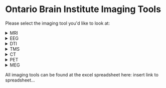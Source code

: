 # Ontario Brain Institute Imaging Tools


Please select the imaging tool you'd like to look at:

<details>
<summary>MRI</summary> 

### Data Collection Pipeline
MRI data is collected and processed in the MRI scanner before undergoing data curation. 
  
### Data Curation Pipeline

| Tool/Pipeline | Description | Requirements | Compute Location | Research Program(s) |
| ---------------- | ----------- | --------------------------- | ----------- | ---------|
| Scan Aquisition Pipeline | Pipeline that checks to see if there's a scan acquisition protocol which outlines specific criteria for scans.<details><summary>License</summary>Creative Commons Attribution 3.0</details> <details><summary>References</summary>Creative Commons Attribution 3.0</details>  | N/A |Brain-CODE | All |
| [fBIRN](https://www.nitrc.org/projects/fbirn/) | Quality control for any changes in function in fMRI. Stores data in HTML file. Used for non-human/phantom data. <details><summary>License</summary>BSD and BIRN</details> | N/A | At the lab | All |
| [MRIQC](https://github.com/nipreps/mriqc/tree/c57059ee82c2bf07d188dbb588407a41116a1a61) | Program run on human brain scans and structural scans to provide summary variables. Is used to track outliers and indicate any potential problems in MRI function. Stores data in sessions on SPReD. Designed originally to handle large datasets.<details><summary>License</summary>3-clause BSD</details> <details><summary>Tool Citation </summary>Esteban O, Birman D, Schaer M, Koyejo OO, Poldrack RA, Gorgolewski KJ; MRIQC: Advancing the Automatic Prediction of Image Quality in MRI from Unseen Sites; PLOS ONE 12(9):e0184661; doi:[10.1371/journal.pone.0184661](https://journals.plos.org/plosone/article?id=10.1371/journal.pone.0184661).</details> <details><summary>Relevant Publications</summary>Ramirez et.al., 2011, Black et.al., 2002 </details> | Large size CPU &emsp;|  Brain-CODE &emsp;&emsp;&emsp;&emsp; | CAN-BIND, ONDRI |
  | [ANT](http://stnava.github.io/ANTs/) | Pipeline for registration to a template image (normalization) <details><summary>License</summary>Apache Version 2.0 </details> <details><summary>Tool Citation </summary> To be filled</details> <details><summary>Relevant Publications</summary>To be filled </details> | N/A | Brain-CODE | CAN-BIND, ONDRI|
| [Free Surfer - recon-all function](https://surfer.nmr.mgh.harvard.edu/fswiki/recon-all) | Function that conduct measurements of volumetric/thickness in all brain regions and looks at volume of grey matter, white matter, CSF in the brain. Takes 20 minutes per session. All results stored in session. <details><summary>License</summary>GNU General Public License Version 2.0 </details> <details><summary>Tool Citation </summary> To be filled</details> <details><summary>Relevant Publications</summary>To be filled </details>| Large size CPU | Frontenac | CAN-BIND, ONDRI|

### Data Processing Pipeline

### Data Analysis Pipeline

</details>

<details>
<summary>EEG</summary>

### Data Collection Pipeline
 
### Data Curation Pipeline

| Tool/Pipeline | Description |Research Program(s)| Compute Location | Requirements | License | 
| ---------------- | ----------- | --------------------------- | ----------- |----------- |----------- |
| [EEGLAB](https://sccn.ucsd.edu/eeglab/index.php) | Tool that is used for conversion of EEG data into EDF format, normalization and standardization of EEG data. |CAN-BIND| Lab | MATLAB, > 8 GB and multi-core 64-bit processors recommended for large datasets | MIT License |
| [ERPEEG](https://github.com/EEGSignalProcessing/ERPEEG/releases/tag/v2.0) | Tool that is used for streamlined processing of ERP data |CAN-BIND| Lab | MATLAB | GNU General Public License Version 3.0 |
| [DATA2BIDS](https://github.com/SIMEXP/Data2Bids) | includes steps from acquisition to conversion to EDF and packaging to BIDS |EpLink| Brain-CODE | N/A | MIT License |
  
### Data Processing Pipeline

### Data Analysis Pipeline
</details>

<details>
<summary>DTI</summary>

### Data Collection Pipeline
  
### Data Curation Pipeline
| Tool/Pipeline | Description | Requirements | Compute Location | Additional Information | 
| ---------------- | --------------------------------- | --------------------------- | --------------------------- | --------------------------- | 
| DTI tractographer (TBSS part of FSL) | Tool that is used to improve the clarity of DTI results. | N/A | Lab|<details><summary>Research Program(s)</summary> ONDRI </details><details><summary>License</summary>FSL License</details>|

### Data Processing Pipeline

### Data Analysis Pipeline
</details>

<details>
<summary>TMS</summary>

### Data Collection Pipeline
  
### Data Curation Pipeline

### Data Processing Pipeline

### Data Analysis Pipeline
</details>

<details>
<summary>CT</summary>

### Data Collection Pipeline
  
### Data Curation Pipeline

### Data Processing Pipeline

### Data Analysis Pipeline
</details>

<details>
<summary>PET</summary>

### Data Collection Pipeline
  
### Data Curation Pipeline

### Data Processing Pipeline

### Data Analysis Pipeline
</details>

<details>
<summary>MEG</summary>

### Data Collection Pipeline
  
### Data Curation Pipeline

### Data Processing Pipeline

### Data Analysis Pipeline
</details>

All imaging tools can be found at the excel spreadsheet here: insert link to spreadsheet...
